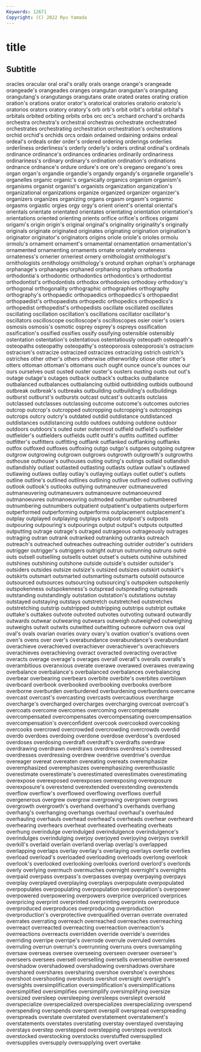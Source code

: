 ```yaml
---
Keywords: 12671
Copyright: (C) 2022 Ryu Yamada
---
```



# title

## Subtitle
oracles oracular oral oral's orally orals orange orange's
orangeade orangeade's orangeades oranges orangutan orangutan's orangutang orangutang's orangutangs orangutans
orate orated orates orating oration oration's orations orator orator's oratorical
oratories oratorio oratorio's oratorios orators oratory oratory's orb orb's orbit
orbit's orbital orbital's orbitals orbited orbiting orbits orbs orc orc's
orchard orchard's orchards orchestra orchestra's orchestral orchestras orchestrate orchestrated orchestrates
orchestrating orchestration orchestration's orchestrations orchid orchid's orchids orcs ordain ordained
ordaining ordains ordeal ordeal's ordeals order order's ordered ordering orderings
orderlies orderliness orderliness's orderly orderly's orders ordinal ordinal's ordinals ordinance
ordinance's ordinances ordinaries ordinarily ordinariness ordinariness's ordinary ordinary's ordination ordination's
ordinations ordnance ordnance's ordure ordure's ore ore's oregano oregano's ores
organ organ's organdie organdie's organdy organdy's organelle organelle's organelles organic
organic's organically organics organism organism's organisms organist organist's organists organization
organization's organizational organizations organize organized organizer organizer's organizers organizes organizing
organs orgasm orgasm's orgasmic orgasms orgiastic orgies orgy orgy's orient
orient's oriental oriental's orientals orientate orientated orientates orientating orientation orientation's
orientations oriented orienting orients orifice orifice's orifices origami origami's origin
origin's original original's originality originality's originally originals originate originated originates
originating origination origination's originator originator's originators origins oriole oriole's orioles
ormolu ormolu's ornament ornament's ornamental ornamentation ornamentation's ornamented ornamenting ornaments
ornate ornately ornateness ornateness's ornerier orneriest ornery ornithologist ornithologist's ornithologists
ornithology ornithology's orotund orphan orphan's orphanage orphanage's orphanages orphaned orphaning
orphans orthodontia orthodontia's orthodontic orthodontics orthodontics's orthodontist orthodontist's orthodontists orthodox
orthodoxies orthodoxy orthodoxy's orthogonal orthogonality orthographic orthographies orthography orthography's orthopaedic
orthopaedics orthopaedics's orthopaedist orthopaedist's orthopaedists orthopedic orthopedics orthopedics's orthopedist orthopedist's
orthopedists oscillate oscillated oscillates oscillating oscillation oscillation's oscillations oscillator oscillator's
oscillators oscilloscope oscilloscope's oscilloscopes osier osier's osiers osmosis osmosis's osmotic
osprey osprey's ospreys ossification ossification's ossified ossifies ossify ossifying ostensible
ostensibly ostentation ostentation's ostentatious ostentatiously osteopath osteopath's osteopaths osteopathy osteopathy's
osteoporosis osteoporosis's ostracism ostracism's ostracize ostracized ostracizes ostracizing ostrich ostrich's
ostriches other other's others otherwise otherworldly otiose otter otter's otters
ottoman ottoman's ottomans ouch ought ounce ounce's ounces our ours
ourselves oust ousted ouster ouster's ousters ousting ousts out out's
outage outage's outages outback outback's outbacks outbalance outbalanced outbalances outbalancing
outbid outbidding outbids outbound outbreak outbreak's outbreaks outbuilding outbuilding's outbuildings
outburst outburst's outbursts outcast outcast's outcasts outclass outclassed outclasses outclassing
outcome outcome's outcomes outcries outcrop outcrop's outcropped outcropping outcropping's outcroppings
outcrops outcry outcry's outdated outdid outdistance outdistanced outdistances outdistancing outdo
outdoes outdoing outdone outdoor outdoors outdoors's outed outer outermost outfield
outfield's outfielder outfielder's outfielders outfields outfit outfit's outfits outfitted outfitter
outfitter's outfitters outfitting outflank outflanked outflanking outflanks outfox outfoxed outfoxes
outfoxing outgo outgo's outgoes outgoing outgrew outgrow outgrowing outgrown outgrows
outgrowth outgrowth's outgrowths outhouse outhouse's outhouses outing outing's outings outlaid
outlandish outlandishly outlast outlasted outlasting outlasts outlaw outlaw's outlawed outlawing
outlaws outlay outlay's outlaying outlays outlet outlet's outlets outline outline's
outlined outlines outlining outlive outlived outlives outliving outlook outlook's outlooks
outlying outmaneuver outmaneuvered outmaneuvering outmaneuvers outmanoeuvre outmanoeuvred outmanoeuvres outmanoeuvring outmoded
outnumber outnumbered outnumbering outnumbers outpatient outpatient's outpatients outperform outperformed outperforming
outperforms outplacement outplacement's outplay outplayed outplaying outplays outpost outpost's outposts
outpouring outpouring's outpourings output output's outputs outputted outputting outrage outrage's
outraged outrageous outrageously outrages outraging outran outrank outranked outranking outranks
outreach outreach's outreached outreaches outreaching outrider outrider's outriders outrigger outrigger's
outriggers outright outrun outrunning outruns outré outs outsell outselling outsells
outset outset's outsets outshine outshined outshines outshining outshone outside outside's
outsider outsider's outsiders outsides outsize outsize's outsized outsizes outskirt outskirt's
outskirts outsmart outsmarted outsmarting outsmarts outsold outsource outsourced outsources outsourcing
outsourcing's outspoken outspokenly outspokenness outspokenness's outspread outspreading outspreads outstanding outstandingly
outstation outstation's outstations outstay outstayed outstaying outstays outstretch outstretched outstretches
outstretching outstrip outstripped outstripping outstrips outstript outtake outtake's outtakes outvote
outvoted outvotes outvoting outward outwardly outwards outwear outwearing outwears outweigh
outweighed outweighing outweighs outwit outwits outwitted outwitting outwore outworn ova
oval oval's ovals ovarian ovaries ovary ovary's ovation ovation's ovations
oven oven's ovens over over's overabundance overabundance's overabundant overachieve overachieved
overachiever overachiever's overachievers overachieves overachieving overact overacted overacting overactive overacts
overage overage's overages overall overall's overalls overalls's overambitious overanxious overate
overawe overawed overawes overawing overbalance overbalance's overbalanced overbalances overbalancing overbear
overbearing overbears overbite overbite's overbites overblown overboard overbook overbooked overbooking
overbooks overbore overborne overburden overburdened overburdening overburdens overcame overcast overcast's
overcasting overcasts overcautious overcharge overcharge's overcharged overcharges overcharging overcoat overcoat's
overcoats overcome overcomes overcoming overcompensate overcompensated overcompensates overcompensating overcompensation overcompensation's
overconfident overcook overcooked overcooking overcooks overcrowd overcrowded overcrowding overcrowds overdid
overdo overdoes overdoing overdone overdose overdose's overdosed overdoses overdosing overdraft
overdraft's overdrafts overdraw overdrawing overdrawn overdraws overdress overdress's overdressed overdresses
overdressing overdrew overdrive overdrive's overdue overeager overeat overeaten overeating overeats
overemphasize overemphasized overemphasizes overemphasizing overenthusiastic overestimate overestimate's overestimated overestimates overestimating
overexpose overexposed overexposes overexposing overexposure overexposure's overextend overextended overextending overextends
overflow overflow's overflowed overflowing overflows overfull overgenerous overgrew overgrow overgrowing
overgrown overgrows overgrowth overgrowth's overhand overhand's overhands overhang overhang's overhanging
overhangs overhaul overhaul's overhauled overhauling overhauls overhead overhead's overheads overhear
overheard overhearing overhears overheat overheated overheating overheats overhung overindulge overindulged
overindulgence overindulgence's overindulges overindulging overjoy overjoyed overjoying overjoys overkill overkill's
overlaid overlain overland overlap overlap's overlapped overlapping overlaps overlay overlay's
overlaying overlays overlie overlies overload overload's overloaded overloading overloads overlong
overlook overlook's overlooked overlooking overlooks overlord overlord's overlords overly overlying
overmuch overmuches overnight overnight's overnights overpaid overpass overpass's overpasses overpay
overpaying overpays overplay overplayed overplaying overplays overpopulate overpopulated overpopulates overpopulating
overpopulation overpopulation's overpower overpowered overpowering overpowers overprice overpriced overprices overpricing
overprint overprinted overprinting overprints overproduce overproduced overproduces overproducing overproduction overproduction's
overprotective overqualified overran overrate overrated overrates overrating overreach overreached overreaches
overreaching overreact overreacted overreacting overreaction overreaction's overreactions overreacts overridden override
override's overrides overriding overripe overripe's overrode overrule overruled overrules overruling
overrun overrun's overrunning overruns overs oversampling oversaw overseas oversee overseeing
overseen overseer overseer's overseers oversees oversell overselling oversells oversensitive oversexed
overshadow overshadowed overshadowing overshadows overshare overshared overshares oversharing overshoe overshoe's
overshoes overshoot overshooting overshoots overshot oversight oversight's oversights oversimplification oversimplification's
oversimplifications oversimplified oversimplifies oversimplify oversimplifying oversize oversized oversleep oversleeping oversleeps
overslept oversold overspecialize overspecialized overspecializes overspecializing overspend overspending overspends overspent
overspill overspread overspreading overspreads overstate overstated overstatement overstatement's overstatements overstates
overstating overstay overstayed overstaying overstays overstep overstepped overstepping oversteps overstock
overstocked overstocking overstocks overstuffed oversupplied oversupplies oversupply oversupplying overt overtake
